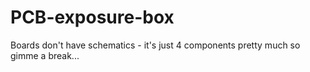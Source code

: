 # PCB-exposure-box

Boards don't have schematics - it's just 4 components pretty much so gimme a break... 
